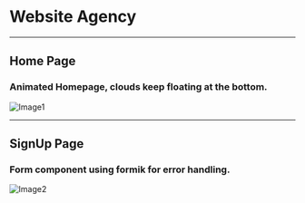# Website Agency
---

## Home Page
### Animated Homepage, clouds keep floating at the bottom.
![Image1](https://i.imgur.com/8miH4wF.png?1)

---

## SignUp Page
### Form component using formik for error handling.

![Image2](https://i.imgur.com/w0WWBM2.png?1)
